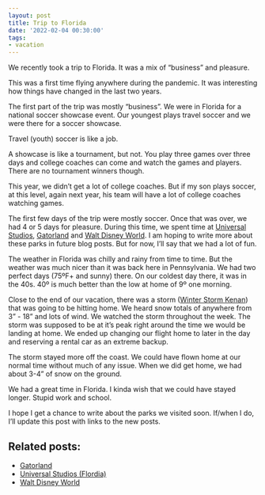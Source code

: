 ```yaml
---
layout: post
title: Trip to Florida
date: '2022-02-04 00:30:00'
tags:
- vacation
---
```


We recently took a trip to Florida. It was a mix of “business” and pleasure.

This was a first time flying anywhere during the pandemic. It was interesting how things have changed in the last two years.

The first part of the trip was mostly “business”. We were in Florida for a national soccer showcase event. Our youngest plays travel soccer and we were there for a soccer showcase.

Travel (youth) soccer is like a job.

A showcase is like a tournament, but not. You play three games over three days and college coaches can come and watch the games and players. There are no tournament winners though.

This year, we didn’t get a lot of college coaches. But if my son plays soccer, at this level, again next year, his team will have a lot of college coaches watching games.

The first few days of the trip were mostly soccer. Once that was over, we had 4 or 5 days for pleasure. During this time, we spent time at [Universal Studios](https://www.universalorlando.com/), [Gatorland](https://www.gatorland.com/) and [Walt Disney World](https://disneyworld.disney.go.com/). I am hoping to write more about these parks in future blog posts. But for now, I’ll say that we had a lot of fun.

The weather in Florida was chilly and rainy from time to time. But the weather was much nicer than it was back here in Pennsylvania. We had two perfect days (75ºF+ and sunny) there. On our coldest day there, it was in the 40s. 40º is much better than the low at home of 9º one morning.

Close to the end of our vacation, there was a storm ([Winter Storm Kenan](https://en.wikipedia.org/wiki/January_2022_North_American_blizzard)) that was going to be hitting home. We heard snow totals of anywhere from 3” - 18” and lots of wind. We watched the storm throughout the week. The storm was supposed to be at it’s peak right around the time we would be landing at home. We ended up changing our flight home to later in the day and reserving a rental car as an extreme backup.

The storm stayed more off the coast. We could have flown home at our normal time without much of any issue. When we did get home, we had about 3-4” of snow on the ground.

We had a great time in Florida. I kinda wish that we could have stayed longer. Stupid work and school.

I hope I get a chance to write about the parks we visited soon. If/when I do, I’ll update this post with links to the new posts.

## Related posts:

- [Gatorland](/2022/02/11/gatorland/)
- [Universal Studios (Flordia)](/2022/02/25/universal-studios-florida/)
- [Walt Disney World](/2022/03/15/walt-disney-world/)
